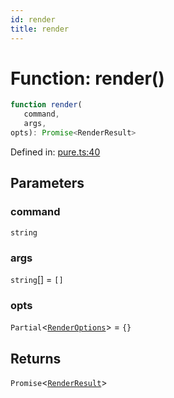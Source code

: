 ```yaml
---
id: render
title: render
---
```


<!-- DO NOT EDIT: this page is autogenerated from the type comments -->

# Function: render()

```ts
function render(
   command, 
   args, 
opts): Promise<RenderResult>
```

Defined in: [pure.ts:40](https://github.com/crutchcorn/cli-testing-library/blob/main/packages/cli-testing-library/src/pure.ts#L40)

## Parameters

### command

`string`

### args

`string`[] = `[]`

### opts

`Partial`\<[`RenderOptions`](../interfaces/renderoptions.md)\> = `{}`

## Returns

`Promise`\<[`RenderResult`](../type-aliases/renderresult.md)\>
